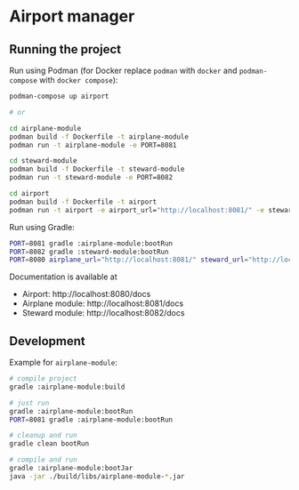 # Airport manager


## Running the project

Run using Podman (for Docker replace `podman` with `docker` and `podman-compose` with `docker compose`):
```bash
podman-compose up airport

# or

cd airplane-module
podman build -f Dockerfile -t airplane-module
podman run -t airplane-module -e PORT=8081

cd steward-module
podman build -f Dockerfile -t steward-module
podman run -t steward-module -e PORT=8082

cd airport
podman build -f Dockerfile -t airport
podman run -t airport -e airport_url="http://localhost:8081/" -e steward_url="http://localhost:8082/" 
```


Run using Gradle:
```bash
PORT=8081 gradle :airplane-module:bootRun
PORT=8082 gradle :steward-module:bootRun
PORT=8080 airplane_url="http://localhost:8081/" steward_url="http://localhost:8082/" gradle :airport:bootRun
```

Documentation is available at
- Airport: http://localhost:8080/docs
- Airplane module: http://localhost:8081/docs
- Steward module: http://localhost:8082/docs



## Development

Example for `airplane-module`:
```bash
# compile project
gradle :airplane-module:build

# just run
gradle :airplane-module:bootRun
PORT=8081 gradle :airplane-module:bootRun

# cleanup and run
gradle clean bootRun

# compile and run
gradle :airplane-module:bootJar
java -jar ./build/libs/airplane-module-*.jar 
```



